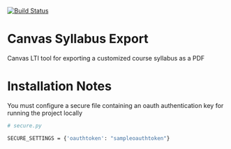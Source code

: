 [![Build Status](https://travis-ci.org/Harvard-ATG/canvas-syllabus-export.svg?branch=master)](https://travis-ci.org/Harvard-ATG/canvas-syllabus-export)

# Canvas Syllabus Export
Canvas LTI tool for exporting a customized course syllabus as a PDF 
# Installation Notes
You must configure a secure file containing an oauth authentication key for running the project locally
```sh
# secure.py

SECURE_SETTINGS = {'oauthtoken': "sampleoauthtoken"}
```
